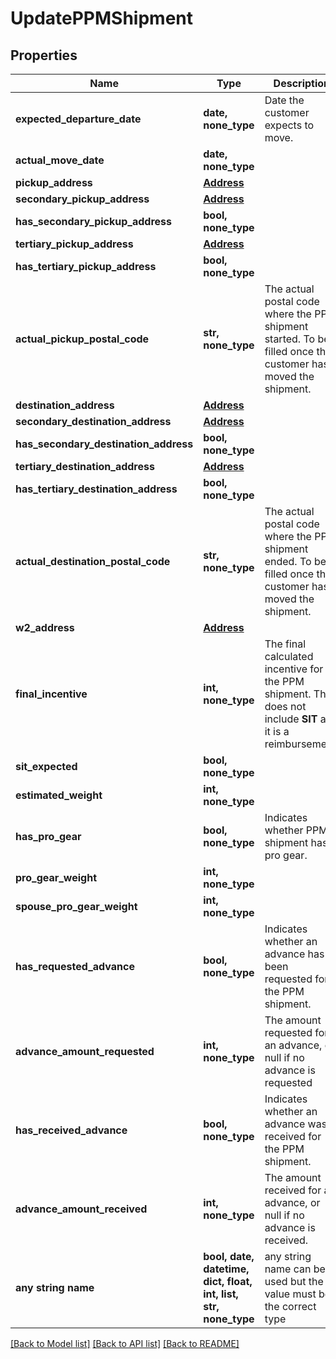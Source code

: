 # UpdatePPMShipment


## Properties
Name | Type | Description | Notes
------------ | ------------- | ------------- | -------------
**expected_departure_date** | **date, none_type** | Date the customer expects to move.  | [optional] 
**actual_move_date** | **date, none_type** |  | [optional] 
**pickup_address** | [**Address**](Address.md) |  | [optional] 
**secondary_pickup_address** | [**Address**](Address.md) |  | [optional] 
**has_secondary_pickup_address** | **bool, none_type** |  | [optional] 
**tertiary_pickup_address** | [**Address**](Address.md) |  | [optional] 
**has_tertiary_pickup_address** | **bool, none_type** |  | [optional] 
**actual_pickup_postal_code** | **str, none_type** | The actual postal code where the PPM shipment started. To be filled once the customer has moved the shipment.  | [optional] 
**destination_address** | [**Address**](Address.md) |  | [optional] 
**secondary_destination_address** | [**Address**](Address.md) |  | [optional] 
**has_secondary_destination_address** | **bool, none_type** |  | [optional] 
**tertiary_destination_address** | [**Address**](Address.md) |  | [optional] 
**has_tertiary_destination_address** | **bool, none_type** |  | [optional] 
**actual_destination_postal_code** | **str, none_type** | The actual postal code where the PPM shipment ended. To be filled once the customer has moved the shipment.  | [optional] 
**w2_address** | [**Address**](Address.md) |  | [optional] 
**final_incentive** | **int, none_type** | The final calculated incentive for the PPM shipment. This does not include **SIT** as it is a reimbursement.  | [optional] [readonly] 
**sit_expected** | **bool, none_type** |  | [optional] 
**estimated_weight** | **int, none_type** |  | [optional] 
**has_pro_gear** | **bool, none_type** | Indicates whether PPM shipment has pro gear.  | [optional] 
**pro_gear_weight** | **int, none_type** |  | [optional] 
**spouse_pro_gear_weight** | **int, none_type** |  | [optional] 
**has_requested_advance** | **bool, none_type** | Indicates whether an advance has been requested for the PPM shipment.  | [optional] 
**advance_amount_requested** | **int, none_type** | The amount requested for an advance, or null if no advance is requested  | [optional] 
**has_received_advance** | **bool, none_type** | Indicates whether an advance was received for the PPM shipment.  | [optional] 
**advance_amount_received** | **int, none_type** | The amount received for an advance, or null if no advance is received.  | [optional] 
**any string name** | **bool, date, datetime, dict, float, int, list, str, none_type** | any string name can be used but the value must be the correct type | [optional]

[[Back to Model list]](../README.md#documentation-for-models) [[Back to API list]](../README.md#documentation-for-api-endpoints) [[Back to README]](../README.md)


